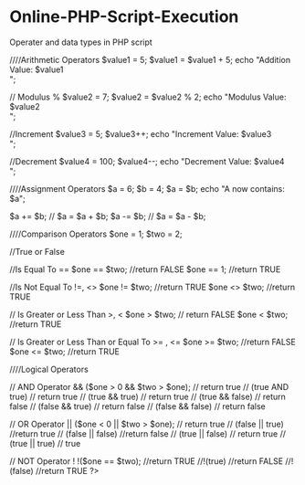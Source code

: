 Online-PHP-Script-Execution
===========================

Operater and data types in PHP script

<html>
<head>
<title>Online PHP Script Execution</title>
</head>
<body>
<?php
// File Description: PHP Operators Tutorial
 
////Arithmetic Operators
$value1 = 5;
$value1 = $value1 + 5;
echo "Addition Value: $value1 <br>";
 
// Modulus %
$value2 = 7;
$value2 = $value2 % 2;
echo "Modulus Value: $value2 <br>";
 
//Increment
$value3 = 5;
$value3++;
echo "Increment Value: $value3 <br>";
 
//Decrement
$value4 = 100;
$value4--;
echo "Decrement Value: $value4 <br>";
 
////Assignment Operators
$a = 6;
$b = 4;
$a = $b; 
echo "A now contains: $a";
 
$a += $b; // $a = $a + $b;
$a -= $b; // $a = $a - $b;
 
 
////Comparison Operators
$one = 1;
$two = 2;
 
//True or False
 
//Is Equal To ==
$one == $two; //return FALSE
$one == 1; //return TRUE
 
//Is Not Equal To !=, <>
$one != $two; //return TRUE
$one <> $two; //return TRUE
 
// Is Greater or Less Than >, <
$one > $two; // return FALSE
$one < $two; //return TRUE
 
// Is Greater or Less Than or Equal To >= , <=
$one >= $two; //return FALSE
$one <= $two; //return TRUE
 
////Logical Operators
 
// AND Operator &&
($one > 0 && $two > $one); // return true
// (true AND true) // return true
// (true && true) // return true
// (true && false) // return false
// (false && true) // return false
// (false && false) // return false
 
// OR Operator ||
($one < 0 || $two > $one); // return true
// (false || true) //return true
// (false || false) //return false
// (true || false) // return true
// (true || true) // true
 
// NOT Operator !
!($one == $two); //return TRUE
//!(true) //return FALSE
//!(false) //return TRUE
?>
</body>
</html>

